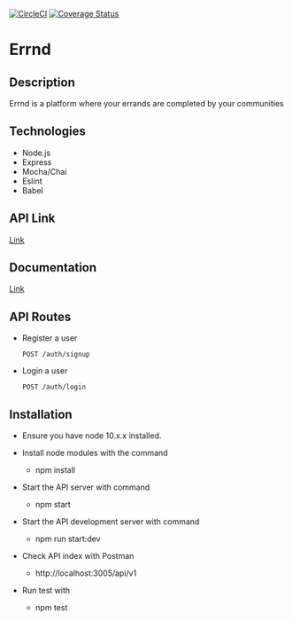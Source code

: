 [![CircleCI](https://circleci.com/gh/net-square-designs/Errnd/tree/develop.svg?style=svg)](https://circleci.com/gh/net-square-designs/Errnd/tree/develop)
[![Coverage Status](https://coveralls.io/repos/github/net-square-designs/Errnd/badge.svg?branch=ft-implement-user-profile)](https://coveralls.io/github/net-square-designs/Errnd?branch=ft-implement-user-profile)

# Errnd
## Description
Errnd is a platform where your errands are completed by your communities

## Technologies
  * Node.js
  * Express
  * Mocha/Chai
  * Eslint
  * Babel

## API Link
[Link](https://errnd.herokuapp.com/api/v1)

## Documentation
[Link](https://errnd.docs.apiary.io/#)

## API Routes
* Register a user

    ``` 
    POST /auth/signup
    ```
* Login a user

    ``` 
    POST /auth/login 
    ```
## Installation
 * Ensure you have node 10.x.x installed.
 
 * Install node modules with the command
 
   * npm install
   
 * Start the API server with command
 
   * npm start

* Start the API development server with command
 
   * npm run start:dev
   
 * Check API index with Postman
 
   * http://localhost:3005/api/v1
   
 * Run test with
 
   * npm test

